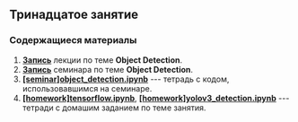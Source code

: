 ## Тринадцатое занятие

### Содержащиеся материалы
1. [**Запись**](https://www.youtube.com/watch?v=ewkSI2cuyoQ) лекции по теме **Object Detection**.
2. [**Запись**](https://www.youtube.com/watch?v=xHIzyrU1uVM) семинара по теме **Object Detection**.
3. [**[seminar]object_detection.ipynb**](./[seminar]object_detection.ipynb) --- тетрадь с кодом, использовавшимся на семинаре.
4. [**[homework]tensorflow.ipynb**](./[homework]tensorflow.ipynb), [**[homework]yolov3_detection.ipynb**](./[homework]yolov3_detection.ipynb) --- тетради с домашим заданием по теме занятия.
